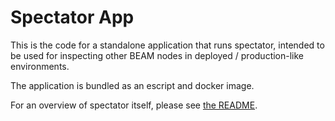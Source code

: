 # Spectator App

This is the code for a standalone application that runs spectator, intended to be used for inspecting other BEAM nodes in deployed / production-like environments.

The application is bundled as an escript and docker image.

For an overview of spectator itself, please see [the README](https://github.com/JonasGruenwald/spectator/blob/main/README.md).
